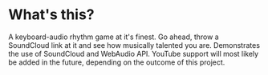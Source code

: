 # What's this?
A keyboard-audio rhythm game at it's finest. Go ahead, throw a SoundCloud link at it and see how musically talented you are. Demonstrates the use of SoundCloud and WebAudio API. YouTube support will most likely be added in the future, depending on the outcome of this project.